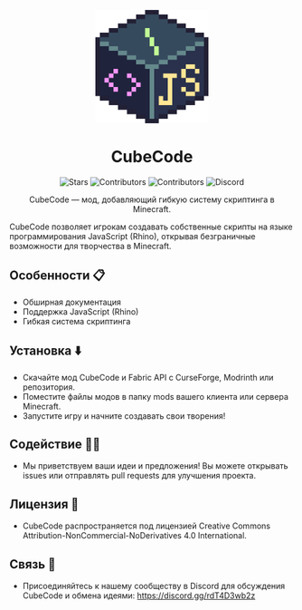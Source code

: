 <p align="center">
  <img src="https://github.com/Erfram/CubeCode/blob/main/cubecode_logo.png" alt="CubeCode Logo" width="200">
</p>
<h1 align="center">CubeCode</h1>
<p align="center">
  <img src="https://img.shields.io/github/stars/Erfram/CubeCode.svg?style=for-the-badge&color=d5c3f0&labelColor=302D41" alt="Stars">
  <img src="https://img.shields.io/github/contributors/Erfram/CubeCode.svg?style=for-the-badge&color=89c3f0&labelColor=302D41" alt="Contributors">
  <img src="https://img.shields.io/badge/Open Source-❤️-blue?style=for-the-badge&color=DD9999&labelColor=302D41" alt="Contributors">
  <img src="https://img.shields.io/discord/1114465295436877824?style=for-the-badge&label=Discord&logo=discord&color=99DDDF&logoColor=d9e0ee&labelColor=302D41" alt="Discord">
</p>
<p align="center">CubeCode — мод, добавляющий гибкую систему скриптинга в Minecraft.</p>
CubeCode позволяет игрокам создавать собственные скрипты на языке программирования JavaScript (Rhino), открывая безграничные возможности для творчества в Minecraft.

## Особенности 📋
  - Обширная документация
  - Поддержка JavaScript (Rhino)
  - Гибкая система скриптинга

## Установка ⬇️
  - Скачайте мод CubeCode и Fabric API с CurseForge, Modrinth или репозитория.
  - Поместите файлы модов в папку mods вашего клиента или сервера Minecraft.
  - Запустите игру и начните создавать свои творения!

## Содействие 🤝🏼
  - Мы приветствуем ваши идеи и предложения! Вы можете открывать issues или отправлять pull requests для улучшения проекта.
## Лицензия 📃
  - CubeCode распространяется под лицензией Creative Commons Attribution-NonCommercial-NoDerivatives 4.0 International.
## Связь 📡
  - Присоединяйтесь к нашему сообществу в Discord для обсуждения CubeCode и обмена идеями: https://discord.gg/rdT4D3wb2z
</p>
